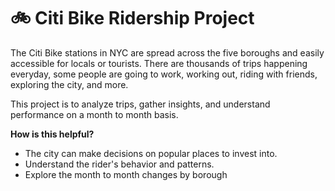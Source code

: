 # 🚲 Citi Bike Ridership Project

The Citi Bike stations in NYC are spread across the five boroughs and easily accessible for locals or tourists. There are thousands of trips happening everyday, some people are going to work, working out, riding with friends, exploring the city, and more. 

This project is to analyze trips, gather insights, and understand performance on a month to month basis. 

**How is this helpful?**

- The city can make decisions on popular places to invest into.
- Understand the rider's behavior and patterns.
- Explore the month to month changes by borough